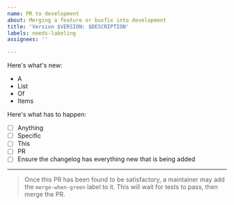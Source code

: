 ```yaml
---
name: PR to development
about: Merging a feature or buxfix into development
title: 'Version $VERSION: $DESCRIPTION'
labels: needs-labeling
assignees: ''

---
```


Here's what's new:
- A
- List
- Of
- Items

Here's what has to happen:
- [ ] Anything
- [ ] Specific
- [ ] This
- [ ] PR
- [ ] Ensure the changelog has everything new that is being added

---

> Once this PR has been found to be satisfactory, a maintainer may add the `merge-when-green` label to it. This will wait for tests to pass, then merge the PR.

